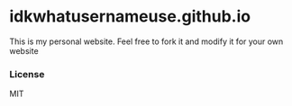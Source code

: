# idkwhatusernameuse.github.io

This is my personal website. Feel free to fork it and modify it for your own website

### License

MIT

